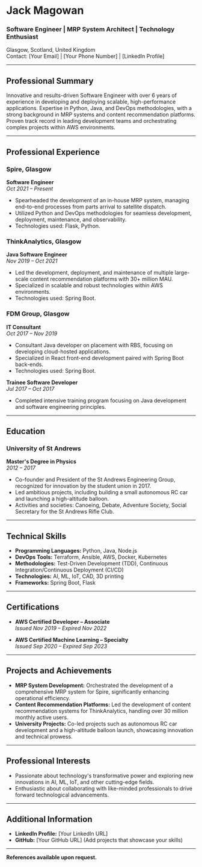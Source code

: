# Jack Magowan
### Software Engineer | MRP System Architect | Technology Enthusiast
Glasgow, Scotland, United Kingdom  
Contact: [Your Email] | [Your Phone Number] | [LinkedIn Profile]

---

## Professional Summary
Innovative and results-driven Software Engineer with over 6 years of experience in developing and deploying scalable, high-performance applications. Expertise in Python, Java, and DevOps methodologies, with a strong background in MRP systems and content recommendation platforms. Proven track record in leading development teams and orchestrating complex projects within AWS environments.

---

## Professional Experience

### Spire, Glasgow
**Software Engineer**  
*Oct 2021 – Present*

- Spearheaded the development of an in-house MRP system, managing end-to-end processes from parts arrival to satellite dispatch.
- Utilized Python and DevOps methodologies for seamless development, deployment, maintenance, and observability.
- Technologies used: Flask, Python.

### ThinkAnalytics, Glasgow
**Java Software Engineer**  
*Nov 2019 – Oct 2021*

- Led the development, deployment, and maintenance of multiple large-scale content recommendation platforms with 30+ million MAU.
- Specialized in scalable and robust technologies within AWS environments.
- Technologies used: Spring Boot.

### FDM Group, Glasgow
**IT Consultant**  
*Oct 2017 – Nov 2019*

- Consultant Java developer on placement with RBS, focusing on developing cloud-hosted applications.
- Specialized in React front-end development paired with Spring Boot back-ends.
- Technologies used: Spring Boot.

**Trainee Software Developer**  
*Jul 2017 – Oct 2017*

- Completed intensive training program focusing on Java development and software engineering principles.

---

## Education

### University of St Andrews
**Master's Degree in Physics**  
*2012 – 2017*

- Co-founder and President of the St Andrews Engineering Group, recognized for innovation by the student union in 2017.
- Led ambitious projects, including building a small autonomous RC car and launching a high-altitude balloon.
- Activities and societies: Canoeing, Debate, Adventure Society, Social Secretary for the St Andrews Rifle Club.

---

## Technical Skills

- **Programming Languages:** Python, Java, Node.js
- **DevOps Tools:** Terraform, Ansible, AWS, Docker, Kubernetes
- **Methodologies:** Test-Driven Development (TDD), Continuous Integration/Continuous Deployment (CI/CD)
- **Technologies:** AI, ML, IoT, CAD, 3D printing
- **Frameworks:** Spring Boot, Flask

---

## Certifications

- **AWS Certified Developer – Associate**  
  *Issued Nov 2019 – Expired Nov 2022*

- **AWS Certified Machine Learning – Specialty**  
  *Issued Sep 2020 – Expired Sep 2023*

---

## Projects and Achievements

- **MRP System Development:** Orchestrated the development of a comprehensive MRP system for Spire, significantly enhancing operational efficiency.
- **Content Recommendation Platforms:** Led the development of content recommendation systems for ThinkAnalytics, handling over 30 million monthly active users.
- **University Projects:** Co-led projects such as autonomous RC car development and a high-altitude balloon launch, showcasing innovation and technical prowess.

---

## Professional Interests

- Passionate about technology's transformative power and exploring new innovations in AI, ML, IoT, and other cutting-edge fields.
- Enthusiastic about collaborating with like-minded professionals to drive forward technological advancements.

---

## Additional Information

- **LinkedIn Profile:** [Your LinkedIn URL]
- **GitHub:** [Your GitHub URL] (Add projects that showcase your skills)

---

**References available upon request.**